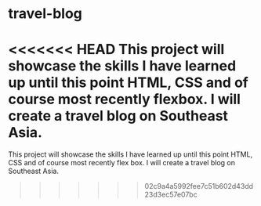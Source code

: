 # travel-blog

<<<<<<< HEAD
This project will showcase the skills I have learned up until this point HTML, CSS and of course most recently flexbox. I will create a travel blog on Southeast Asia.
=======
This project will showcase the skills I have learned up until this point HTML, CSS and of course most recently flex box. I will create a travel blog on Southeast Asia.
>>>>>>> 02c9a4a5992fee7c51b602d43dd23d3ec57e07bc
